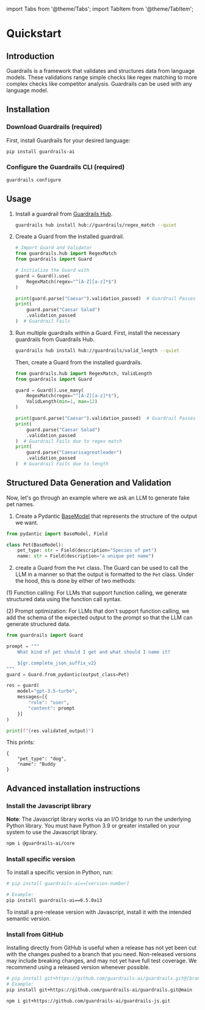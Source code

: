 import Tabs from '@theme/Tabs';
import TabItem from '@theme/TabItem';

# Quickstart

## Introduction

Guardrails is a framework that validates and structures data from language models. These validations range simple checks like regex matching to more complex checks like competitor analysis. Guardrails can be used with any language model.

## Installation

### Download Guardrails (required)
First, install Guardrails for your desired language: 

```bash
pip install guardrails-ai
```

### Configure the Guardrails CLI (required)
    
```bash
guardrails configure
```

## Usage

1. Install a guardrail from [Guardrails Hub](https://hub.guardrailsai.com).

    ```bash
    guardrails hub install hub://guardrails/regex_match --quiet
    ```
2. Create a Guard from the installed guardrail.

    ```python
    # Import Guard and Validator
    from guardrails.hub import RegexMatch
    from guardrails import Guard

    # Initialize the Guard with 
    guard = Guard().use(
        RegexMatch(regex="^[A-Z][a-z]*$")
    )

    print(guard.parse("Caesar").validation_passed)  # Guardrail Passes
    print(
        guard.parse("Caesar Salad")
        .validation_passed
    )  # Guardrail Fails
    ```
3. Run multiple guardrails within a Guard.
    First, install the necessary guardrails from Guardrails Hub.

    ```bash
    guardrails hub install hub://guardrails/valid_length --quiet
    ```

    Then, create a Guard from the installed guardrails.
    
    ```python
    from guardrails.hub import RegexMatch, ValidLength
    from guardrails import Guard

    guard = Guard().use_many(
        RegexMatch(regex="^[A-Z][a-z]*$"),
        ValidLength(min=1, max=12)
    )

    print(guard.parse("Caesar").validation_passed)  # Guardrail Passes
    print(
        guard.parse("Caesar Salad")
        .validation_passed
    )  # Guardrail Fails due to regex match
    print(
        guard.parse("Caesarisagreatleader")
        .validation_passed
    )  # Guardrail Fails due to length
    ```

## Structured Data Generation and Validation

Now, let's go through an example where we ask an LLM to generate fake pet names. 

1. Create a Pydantic [BaseModel](https://docs.pydantic.dev/latest/api/base_model/) that represents the structure of the output we want.

```py
from pydantic import BaseModel, Field

class Pet(BaseModel):
    pet_type: str = Field(description="Species of pet")
    name: str = Field(description="a unique pet name")
```

2. create a Guard from the `Pet` class. The Guard can be used to call the LLM in a manner so that the output is formatted to the `Pet` class. Under the hood, this is done by either of two methods:

(1) Function calling: For LLMs that support function calling, we generate structured data using the function call syntax.

(2) Prompt optimization: For LLMs that don't support function calling, we add the schema of the expected output to the prompt so that the LLM can generate structured data.

```py
from guardrails import Guard

prompt = """
    What kind of pet should I get and what should I name it?

    ${gr.complete_json_suffix_v2}
"""
guard = Guard.from_pydantic(output_class=Pet)

res = guard(
    model="gpt-3.5-turbo",
    messages=[{
        "role": "user",
        "content": prompt
    }]
)

print(f"{res.validated_output}")
```

This prints: 
```
{
    "pet_type": "dog",
    "name": "Buddy
}
```

## Advanced installation instructions

### Install the Javascript library

**Note**: The Javascript library works via an I/O bridge to run the underlying Python library. You must have Python 3.9 or greater installed on your system to use the Javascript library. 


```bash
npm i @guardrails-ai/core
```

### Install specific version

<Tabs>

<TabItem value="py" label="Python">

To install a specific version in Python, run:

```bash
# pip install guardrails-ai==[version-number]

# Example:
pip install guardrails-ai==0.5.0a13
```

</TabItem>
<TabItem value="js" label="JavaScript">

To install a pre-release version with Javascript, install it with the intended semantic version. 

</TabItem>

</Tabs>

### Install from GitHub

Installing directly from GitHub is useful when a release has not yet been cut with the changes pushed to a branch that you need. Non-released versions may include breaking changes, and may not yet have full test coverage. We recommend using a released version whenever possible.

<Tabs>

<TabItem value="py" label="Python">

```bash
# pip install git+https://github.com/guardrails-ai/guardrails.git@[branch/commit/tag]
# Example:
pip install git+https://github.com/guardrails-ai/guardrails.git@main
```

</TabItem>
<TabItem value="js" label="JavaScript">

```bash
npm i git+https://github.com/guardrails-ai/guardrails-js.git
```

</TabItem>

</Tabs>